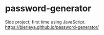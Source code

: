 # password-generator
Side project; first time using JavaScript.  https://bierleya.github.io/password-generator/
